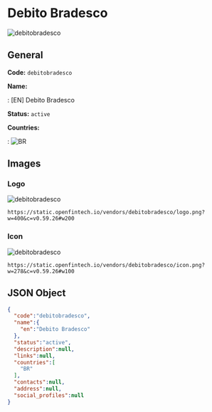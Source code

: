
# Debito Bradesco 
![debitobradesco](https://static.openfintech.io/vendors/debitobradesco/logo.png?w=400&c=v0.59.26#w200)  

## General 
 
**Code:** `debitobradesco` 
 
**Name:** 
 
:	[EN] Debito Bradesco 
 
**Status:** `active` 
 
 
**Countries:** 
 
:	![BR](https://cdnjs.cloudflare.com/ajax/libs/flag-icon-css/3.3.0/flags/4x3/br.svg#w24)  

## Images 

### Logo 
 
![debitobradesco](https://static.openfintech.io/vendors/debitobradesco/logo.png?w=400&c=v0.59.26#w200)  

```
https://static.openfintech.io/vendors/debitobradesco/logo.png?w=400&c=v0.59.26#w200
```  

### Icon 
 
![debitobradesco](https://static.openfintech.io/vendors/debitobradesco/icon.png?w=278&c=v0.59.26#w100)  

```
https://static.openfintech.io/vendors/debitobradesco/icon.png?w=278&c=v0.59.26#w100
```  

## JSON Object 

```json
{
  "code":"debitobradesco",
  "name":{
    "en":"Debito Bradesco"
  },
  "status":"active",
  "description":null,
  "links":null,
  "countries":[
    "BR"
  ],
  "contacts":null,
  "address":null,
  "social_profiles":null
}
```  
